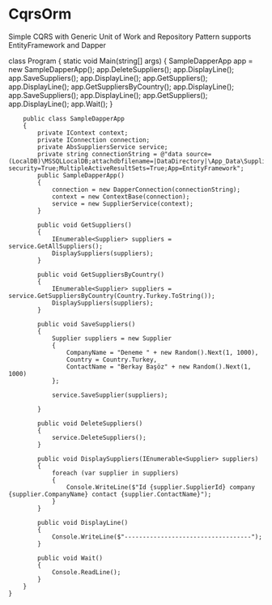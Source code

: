 # CqrsOrm
Simple CQRS with Generic Unit of Work and Repository Pattern supports EntityFramework and Dapper


  class Program
    {
        static void Main(string[] args)
        {
            SampleDapperApp app = new SampleDapperApp();
            app.DeleteSuppliers();
            app.DisplayLine();
            app.SaveSuppliers();
            app.DisplayLine();
            app.GetSuppliers();
            app.DisplayLine();
            app.GetSuppliersByCountry();
            app.DisplayLine();
            app.SaveSuppliers();
            app.DisplayLine();
            app.GetSuppliers();
            app.DisplayLine();
            app.Wait();
        }

        public class SampleDapperApp
        {
            private IContext context;
            private IConnection connection;
            private AbsSuppliersService service;
            private string connectionString = @"data source=(LocalDB)\MSSQLLocalDB;attachdbfilename=|DataDirectory|\App_Data\Suppliers.mdf;integrated security=True;MultipleActiveResultSets=True;App=EntityFramework";
            public SampleDapperApp()
            {
                connection = new DapperConnection(connectionString);
                context = new ContextBase(connection);
                service = new SupplierService(context);
            }

            public void GetSuppliers()
            {
                IEnumerable<Supplier> suppliers = service.GetAllSuppliers();
                DisplaySuppliers(suppliers);
            }

            public void GetSuppliersByCountry()
            {
                IEnumerable<Supplier> suppliers = service.GetSuppliersByCountry(Country.Turkey.ToString());
                DisplaySuppliers(suppliers);
            }

            public void SaveSuppliers()
            {
                Supplier suppliers = new Supplier
                {
                    CompanyName = "Deneme " + new Random().Next(1, 1000),
                    Country = Country.Turkey,
                    ContactName = "Berkay Başöz" + new Random().Next(1, 1000)
                };

                service.SaveSupplier(suppliers);

            }

            public void DeleteSuppliers()
            {
                service.DeleteSuppliers();
            }

            public void DisplaySuppliers(IEnumerable<Supplier> suppliers)
            {
                foreach (var supplier in suppliers)
                {
                    Console.WriteLine($"Id {supplier.SupplierId} company {supplier.CompanyName} contact {supplier.ContactName}");
                }
            }

            public void DisplayLine()
            {
                Console.WriteLine($"-----------------------------------");
            }

            public void Wait()
            {
                Console.ReadLine();
            }
        }
    }